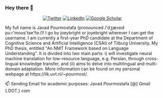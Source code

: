 ### Hey there 👋
<p align="center">
  <a href="https://twitter.com/JPourmostafa"><img alt="Twitter" title="Twitter" src="https://img.shields.io/badge/Twitter-1DA1F2?style=for-the-badge&logo=twitter&logoColor=white"/></a>
  <a href="https://www.linkedin.com/in/javadpourmostafa//"><img alt="LinkedIn" title="LinkedIn"src="https://img.shields.io/badge/linkedin-%230077B5.svg?&style=for-the-badge&logo=linkedin&logoColor=white"></a>
  <a href="https://scholar.google.com/citations?user=xqccd64AAAAJ&hl=en"><img alt="Google Scholar" title="Google Scholar"src="https://img.shields.io/badge/scholar-77a9fa.svg?&style=for-the-badge&logo=google-scholar&logoColor=white"></a>
</p>
My full name is Javad Pourmostafa (pronounced /'dʒævɒd puːr'moʊs'tae'fɑː/)! I go by joeybright or joyebright wherever I can get the username. I am currently a first-year PhD candidate at the Department of Cognitive Science and Artificial Intelligence (CSAI) of Tilburg University. My PhD thesis, entitled "An NMT Framework based on Language Understanding". It is divided into two main parts: i) will investigate neural machine translation for low-resource language, e.g. Persian, through cross-lingual knowledge transfer, and (ii) aims to delve into multilingual and multi-domain adaptation. More information can be found on my personal webpage at https://ilk.uvt.nl/~pourmost/.

📫 Sending Email for academic purposes: Javad.Pourmostafa [@] Gmail {.DOT.} com

